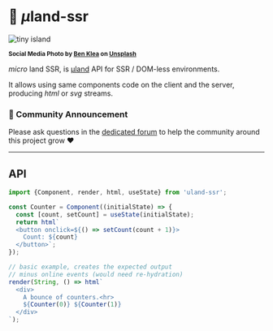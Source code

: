 # 🦄 <em>µ</em>land-ssr

![tiny island](https://raw.githubusercontent.com/WebReflection/uland/master/uland-head.jpg)

<sup>**Social Media Photo by [Ben Klea](https://unsplash.com/@benkleaphoto) on [Unsplash](https://unsplash.com/)**</sup>

*micro* land SSR, is [µland](https://github.com/WebReflection/uhtml#readme) API for SSR / DOM-less environments.

It allows using same components code on the client and the server, producing *html* or *svg* streams.


### 📣 Community Announcement

Please ask questions in the [dedicated forum](https://webreflection.boards.net/) to help the community around this project grow ♥

---

## API

```js
import {Component, render, html, useState} from 'uland-ssr';

const Counter = Component((initialState) => {
  const [count, setCount] = useState(initialState);
  return html`
  <button onclick=${() => setCount(count + 1)}>
    Count: ${count}
  </button>`;
});

// basic example, creates the expected output
// minus online events (would need re-hydration)
render(String, () => html`
  <div>
    A bounce of counters.<hr>
    ${Counter(0)} ${Counter(1)}
  </div>
`);
```
